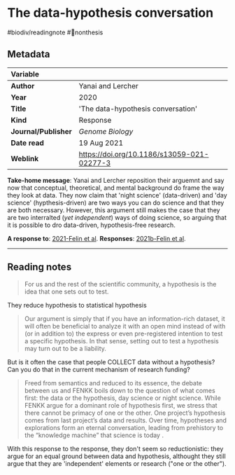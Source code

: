 # The data-hypothesis conversation
#biodiv/readingnote #🚫nonthesis 


## Metadata

|   Variable     |  |
|:--------------|:-----------|
| **Author**			| Yanai and Lercher     | 
| **Year**				| 		2020	 | 
| **Title**				| 	'The data-hypothesis conversation'		 | 
| **Kind**				| Response	 | 
| **Journal/Publisher**				| 	*Genome Biology*	 | 
| **Date read**				| 	19 Aug 2021	 | 
| **Weblink**				| 		https://doi.org/10.1186/s13059-021-02277-3	 | 

**Take-home message**: Yanai and Lercher reposition their arguemnt and say now that conceptual, theoretical, and mental background do frame the way they look at data. They now claim that 'night science' (data-driven) and 'day science' (hypthesis-driven) are two ways you can do science and that they are both necessary. However, this argument still makes the case that they are two interralted (*yet independent*) ways of doing science, so arguing that it is possible to dro data-driven, hypothesis-free research.

**A response to**: [2021-Felin et al](2021-Felin%20et%20al.md).
**Responses**:  [2021b-Felin et al](2021b-Felin%20et%20al.md).

---

## Reading notes

> For us and the rest of the scientific community, a hypothesis is the idea that one sets out to test. 

They reduce hypothesis to statistical hypothesis

> Our argument is simply that if you have an information-rich dataset, it will often be beneficial to analyze it with an open mind instead of with (or in addition to) the express or even pre-registered intention to test a specific hypothesis. In that sense, setting out to test a hypothesis may turn out to be a liability.

But is it often the case that people COLLECT data without a hypothesis? Can you do that in the current mechanism of research funding?

> Freed from semantics and reduced to its essence, the debate between us and FENKK boils down to the question of what comes first: the data or the hypothesis, day science or night science. While FENKK argue for a dominant role of hypothesis first, we stress that there cannot be primacy of one or the other. One project’s hypothesis comes from last project’s data and results. Over time, hypotheses and explorations form an eternal conversation, leading from prehistory to the “knowledge machine” that science is today .

With this response to the response, they don't seem so reductionistic: they argue for an equal ground between data and hypothesis, althought they still argue that they are 'independent' elements or research ("one or the other").
